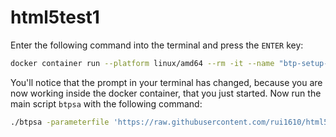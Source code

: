 # html5test1

Enter the following command into the terminal and press the `ENTER` key:

```bash
docker container run --platform linux/amd64 --rm -it --name "btp-setup-automator" "ghcr.io/sap-samples/btp-setup-automator:main"
```

You'll notice that the prompt in your terminal has changed, because you are now working inside the docker container, that you just started.
Now run the main script `btpsa` with the following command:

```bash
./btpsa -parameterfile 'https://raw.githubusercontent.com/rui1610/html5test1/main/btpsa/parameters.json' -globalaccount 'accountSubdomainId' -region 'region' -myemail 'emailAddress'
```
